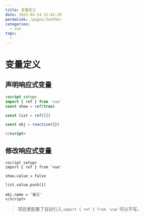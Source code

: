 ```yaml
---
title: 变量定义
date: 2023-04-24 15:41:20
permalink: /pages/3edf0e/
categories:
  - vue
tags:
  - 
---
```

# 变量定义


## 声明响应式变量

```html
<script setup>
import { ref } from 'vue'
const show = ref(true)

const list = ref([])

const obj = reactive({})

</script>
```

## 修改响应式变量

```vue
<script setup>
import { ref } from 'vue'

show.value = false

list.value.push(1)

obj.name = '张三'
</script>
```

> 项目里配置了自动引入,`import { ref } from 'vue'`可以不写。